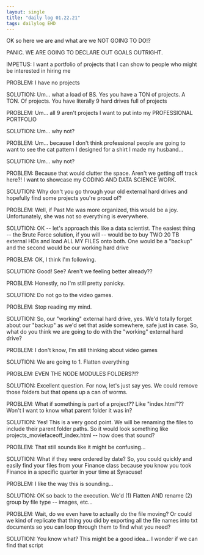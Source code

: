 ```yaml
---
layout: single
title: "daily log 01.22.21"
tags: dailylog EHD
--- 
```


OK so here we are and what are we NOT GOING TO DO!?

PANIC. WE ARE GOING TO DECLARE OUT GOALS OUTRIGHT.

IMPETUS: I want a portfolio of projects that I can show to people who might be interested in hiring me

PROBLEM: I have no projects

SOLUTION: Um... what a load of BS. Yes you have a TON of projects. A TON. Of projects. You have literally 9 hard drives full of projects

PROBLEM: Um... all 9 aren't projects I want to put into my PROFESSIONAL PORTFOLIO

SOLUTION: Um... why not?

PROBLEM: Um... because I don't think professional people are going to want to see the cat pattern I designed for a shirt I made my husband...

SOLUTION: Um... why not?

PROBLEM: Because that would clutter the space. Aren't we getting off track here?! I want to showcase my CODING AND DATA SCIENCE WORK.

SOLUTION: Why don't you go through your old external hard drives and hopefully find some projects you're proud of?

PROBLEM: Well, if Past Me was more organized, this would be a joy. Unfortunately, she was not so everything is everywhere.

SOLUTION: OK -- let's approach this like a data scientist. The easiest thing -- the Brute Force solution, if you will -- would be to buy TWO 20 TB external HDs and load ALL MY FILES onto both. One would be a "backup" and the second would be our working hard drive

PROBLEM: OK, I think I'm following.

SOLUTION: Good! See? Aren't we feeling better already??

PROBLEM: Honestly, no I'm still pretty panicky.

SOLUTION: Do not go to the video games.

PROBLEM: Stop reading my mind.

SOLUTION: So, our "working" external hard drive, yes. We'd totally forget about our "backup" as we'd set that aside somewhere, safe just in case. So, what do you think we are going to do with the "working" external hard drive?

PROBLEM: I don't know, I'm still thinking about video games

SOLUTION: We are going to 1. Flatten everything

PROBLEM: EVEN THE NODE MODULES FOLDERS?!?

SOLUTION: Excellent question. For now, let's just say yes. We could remove those folders but that opens up a can of worms.

PROBLEM: What if something is part of a project?? Like "index.html"?? Won't I want to know what parent folder it was in?

SOLUTION: Yes! This is a very good point. We will be renaming the files to include their parent folder paths. So it would look something like projects_moviefaceoff_index.html -- how does that sound?

PROBLEM: That still sounds like it might be confusing...

SOLUTION: What if they were ordered by date? So, you could quickly and easily find your files from your Finance class because you know you took Finance in a specific quarter in your time at Syracuse!

PROBLEM: I like the way this is sounding...

SOLUTION: OK so back to the execution. We'd (1) Flatten AND rename (2) group by file type -- images, etc...

PROBLEM: Wait, do we even have to actually do the file moving? Or could we kind of replicate that thing you did by exporting all the file names into txt documents so you can loop through them to find what you need?

SOLUTION: You know what? This might be a good idea... I wonder if we can find that script